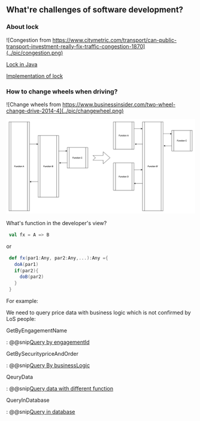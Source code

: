 ## What're challenges of software development?

### About lock

![Congestion from https://www.citymetric.com/transport/can-public-transport-investment-really-fix-traffic-congestion-1870](../pic/congestion.png)

[Lock in Java](https://wherby.github.io/the-tao-in-program-language/)

[Implementation of lock](https://wherby.github.io/Pessimists-file-lock/)

### How to change wheels when driving?

![Change wheels from https://www.businessinsider.com/two-wheel-change-drive-2014-4](../pic/changewheel.png)

![Call stack](../pic/callstack.png)

What's function in the developer's view?

```scala
 val fx = A => B
```

 or  

```scala
 def fx(par1:Any, par2:Any,...):Any ={
   doA(par1)
   if(par2){
     doB(par2)
   }
 }
```

For example:

We need to query price data with business logic which is not confirmed by LoS people:

GetByEngagementName

: @@snip[Query by engagementId](../code/GetEngagementSecurityPrice.scala)

GetBySecuritypriceAndOrder

: @@snip[Query By businessLogic](../code/Getsecuritypriceorder.scala)

QeuryData

: @@snip[Query data with different function](../code/QueryDate.scala)

QueryInDatabase

: @@snip[Query in database](../code/QueryInDatabase.scala)


